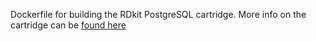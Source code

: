 Dockerfile for building the RDkit PostgreSQL cartridge.
More info on the cartridge can be [found here](http://rdkit.org/docs/Cartridge.html)
